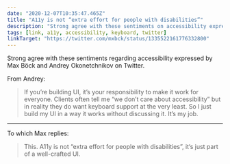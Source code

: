 ```yaml
---
date: "2020-12-07T10:35:47.465Z"
title: "A11y is not “extra effort for people with disabilities”"
description: "Strong agree with these sentiments on accessibility expressed by Max Böck and Andrey Okonetchnikov on Twitter."
tags: [link, a11y, accessibility, keyboard, twitter]
linkTarget: "https://twitter.com/mxbck/status/1335522161776332800"
---
```

Strong agree with these sentiments regarding accessibility expressed by Max Böck and Andrey Okonetchnikov on Twitter.

From Andrey:

> If you’re building UI, it’s your responsibility to make it work for everyone. Clients often tell me “we don’t care about accessibility” but in reality they do want keyboard support at the very least. So I just build my UI in a way it works without discussing it. It’s my job.
---

To which Max replies:

> This. A11y is not “extra effort for people with disabilities”, it‘s just part of a well-crafted UI.
